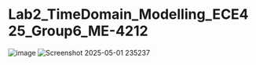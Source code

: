 # Lab2_TimeDomain_Modelling_ECE425_Group6_ME-4212

![image](https://github.com/user-attachments/assets/ccd8baaf-b779-47ac-803c-640fafa489e0)
![Screenshot 2025-05-01 235237](https://github.com/user-attachments/assets/dea3fd94-6982-4400-b93a-2d27e3b20110)
 
